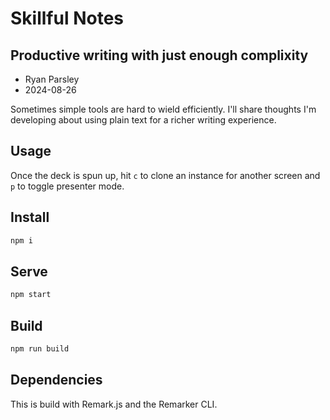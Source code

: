 # Skillful Notes

## Productive writing with just enough complixity

- Ryan Parsley
- 2024-08-26

Sometimes simple tools are hard to wield efficiently. I'll share thoughts I'm
developing about using plain text for a richer writing experience.

## Usage

Once the deck is spun up, hit `c` to clone an instance for another screen and
`p` to toggle presenter mode.

## Install

```bash
npm i
```

## Serve

```bash
npm start
```

## Build

```bash
npm run build
```

## Dependencies

This is build with Remark.js and the Remarker CLI.
